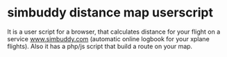 # simbuddy distance map userscript
It is a user script for a browser, that calculates distance for your flight on a service www.simbuddy.com (automatic online logbook for your xplane flights). Also it has a php/js script that build a route on your map.
